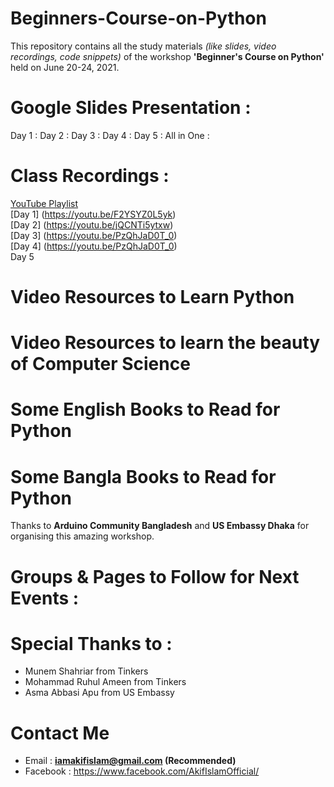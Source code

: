 # Beginners-Course-on-Python
This repository contains all the study materials *(like slides, video recordings, code snippets)* of the workshop **'Beginner's Course on Python'** held on June 20-24, 2021.


# Google Slides Presentation :
Day 1 : 
Day 2 :
Day 3 : 
Day 4 : 
Day 5 :
All in One : 

# Class Recordings :
[YouTube Playlist](https://www.youtube.com/playlist?list=PLIjGmNoXlc22Te-eGx9NN3xXG1uTv6DiC) <br>
[Day 1] (https://youtu.be/F2YSYZ0L5yk) <br>
[Day 2] (https://youtu.be/jQCNTi5ytxw) <br>
[Day 3] (https://youtu.be/PzQhJaD0T_0) <br>
[Day 4] (https://youtu.be/PzQhJaD0T_0) <br>
Day 5 <br>

# Video Resources to Learn Python

# Video Resources to learn the beauty of Computer Science

# Some English Books to Read for Python

# Some Bangla Books to Read for Python



 
Thanks to **Arduino Community Bangladesh** and **US Embassy Dhaka** for organising this amazing workshop.


# Groups & Pages to Follow for Next Events :

# Special Thanks to :
 - Munem Shahriar from Tinkers
 - Mohammad Ruhul Ameen from Tinkers
 - Asma Abbasi Apu from US Embassy

# Contact Me
 - Email : **iamakifislam@gmail.com (Recommended)**
 - Facebook : https://www.facebook.com/AkifIslamOfficial/

